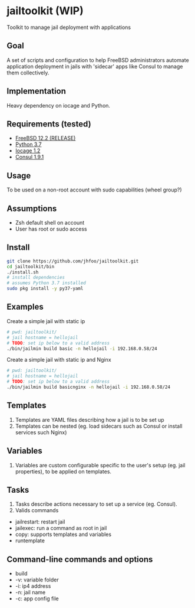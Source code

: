 # jailtoolkit (WIP)
Toolkit to manage jail deployment with applications

## Goal
A set of scripts and configuration to help FreeBSD administrators automate application deployment in jails with 'sidecar' apps like Consul to manage them collectively.

## Implementation
Heavy dependency on iocage and Python.

## Requirements (tested)
- [FreeBSD 12.2 (RELEASE)](https://www.freebsd.org/where.html)
- [Python 3.7](https://docs.python.org/3.7/)
- [Iocage 1.2](https://github.com/iocage/iocage)
- [Consul 1.9.1](https://www.consul.io/)

## Usage
To be used on a non-root account with sudo capabilities (wheel group?)

## Assumptions
- Zsh default shell on account
- User has root or sudo access

## Install
~~~sh
git clone https://github.com/jhfoo/jailtoolkit.git
cd jailtoolkit/bin
./install.sh
# install dependencies
# assumes Python 3.7 installed
sudo pkg install -y py37-yaml
~~~

## Examples
Create a simple jail with static ip
~~~ sh
# pwd: jailtoolkit/
# jail hostname = hellojail
# TODO: set ip below to a valid address
./bin/jailmin build basic -n hellojail -i 192.168.0.58/24
~~~

Create a simple jail with static ip and Nginx
~~~ sh
# pwd: jailtoolkit/
# jail hostname = hellojail
# TODO: set ip below to a valid address
./bin/jailmin build basicnginx -n hellojail -i 192.168.0.58/24
~~~

## Templates
1. Templates are YAML files describing how a jail is to be set up
2. Templates can be nested (eg. load sidecars such as Consul or install services such Nginx) 

## Variables
1. Variables are custom configurable specific to the user's setup (eg. jail properties), to be applied on templates.

## Tasks
1. Tasks describe actions necessary to set up a service (eg. Consul).
2. Valids commands
 - jailrestart: restart jail
 - jailexec: run a command as root in jail
 - copy: supports templates and variables
 - runtemplate

## Command-line commands and options
- build
- -v: variable folder
- -i: ip4 address
- -n: jail name
- -c: app config file